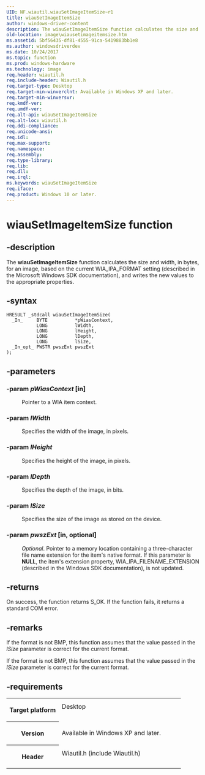 ```yaml
---
UID: NF.wiautil.wiauSetImageItemSize~r1
title: wiauSetImageItemSize
author: windows-driver-content
description: The wiauSetImageItemSize function calculates the size and width, in bytes, for an image, based on the current WIA_IPA_FORMAT setting (described in the Microsoft Windows SDK documentation), and writes the new values to the appropriate properties.
old-location: image\wiausetimageitemsize.htm
ms.assetid: 5bf56435-df81-4555-91ca-5419883bb1e8
ms.author: windowsdriverdev
ms.date: 10/24/2017
ms.topic: function
ms.prod: windows-hardware
ms.technology: image
req.header: wiautil.h
req.include-header: Wiautil.h
req.target-type: Desktop
req.target-min-winverclnt: Available in Windows XP and later.
req.target-min-winversvr: 
req.kmdf-ver: 
req.umdf-ver: 
req.alt-api: wiauSetImageItemSize
req.alt-loc: wiautil.h
req.ddi-compliance: 
req.unicode-ansi: 
req.idl: 
req.max-support: 
req.namespace: 
req.assembly: 
req.type-library: 
req.lib: 
req.dll: 
req.irql: 
ms.keywords: wiauSetImageItemSize
req.iface: 
req.product: Windows 10 or later.
---
```


# wiauSetImageItemSize function



## -description
<p>The <b>wiauSetImageItemSize</b> function calculates the size and width, in bytes, for an image, based on the current WIA_IPA_FORMAT setting (described in the Microsoft Windows SDK documentation), and writes the new values to the appropriate properties.</p>


## -syntax

````
HRESULT _stdcall wiauSetImageItemSize(
  _In_     BYTE          *pWiasContext,
           LONG          lWidth,
           LONG          lHeight,
           LONG          lDepth,
           LONG          lSize,
  _In_opt_ PWSTR pwszExt pwszExt
);
````


## -parameters
<dl>

### -param <i>pWiasContext</i> [in]

<dd>
<p>Pointer to a WIA item context.</p>
</dd>

### -param <i>lWidth</i> 

<dd>
<p>Specifies the width of the image, in pixels.</p>
</dd>

### -param <i>lHeight</i> 

<dd>
<p>Specifies the height of the image, in pixels.</p>
</dd>

### -param <i>lDepth</i> 

<dd>
<p>Specifies the depth of the image, in bits.</p>
</dd>

### -param <i>lSize</i> 

<dd>
<p>Specifies the size of the image as stored on the device.</p>
</dd>

### -param <i>pwszExt</i> [in, optional]

<dd>
<p><i>Optional</i>. Pointer to a memory location containing a three-character file name extension for the item's native format. If this parameter is <b>NULL</b>, the item's extension property, WIA_IPA_FILENAME_EXTENSION (described in the Windows SDK documentation), is not updated.</p>
</dd>
</dl>

## -returns
<p>On success, the function returns S_OK. If the function fails, it returns a standard COM error.</p>

## -remarks
<p>If the format is not BMP, this function assumes that the value passed in the <i>lSize</i> parameter is correct for the current format.</p>

<p>If the format is not BMP, this function assumes that the value passed in the <i>lSize</i> parameter is correct for the current format.</p>

## -requirements
<table>
<tr>
<th width="30%">
<p>Target platform</p>
</th>
<td width="70%">
<dl>
<dt>Desktop</dt>
</dl>
</td>
</tr>
<tr>
<th width="30%">
<p>Version</p>
</th>
<td width="70%">
<p>Available in Windows XP and later.</p>
</td>
</tr>
<tr>
<th width="30%">
<p>Header</p>
</th>
<td width="70%">
<dl>
<dt>Wiautil.h (include Wiautil.h)</dt>
</dl>
</td>
</tr>
</table>